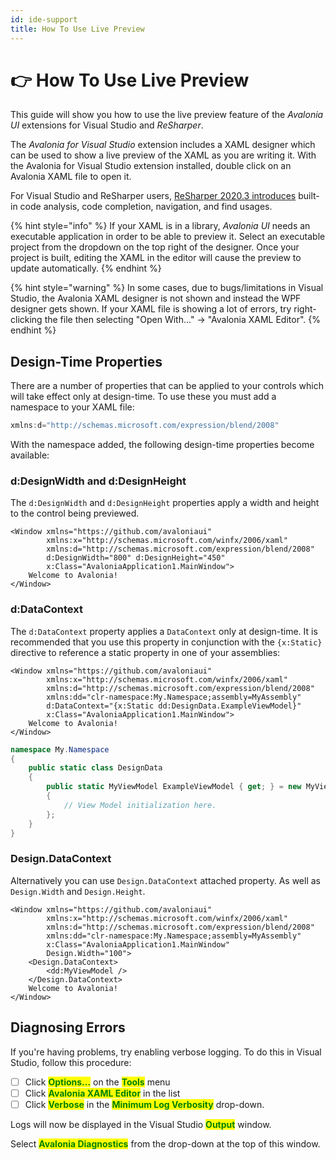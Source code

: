 ```yaml
---
id: ide-support
title: How To Use Live Preview
---
```



# 👉 How To Use Live Preview

This guide will show you how to use the live preview feature of the _Avalonia UI_ extensions for Visual Studio and _ReSharper_.

The _Avalonia for Visual Studio_ extension includes a XAML designer which can be used to show a live preview of the XAML as you are writing it. With the Avalonia for Visual Studio extension installed, double click on an Avalonia XAML file to open it.

For Visual Studio and ReSharper users, [ReSharper 2020.3 introduces](https://www.jetbrains.com/resharper/whatsnew/2020-3/#version-2020-3-avalonia-support) built-in code analysis, code completion, navigation, and find usages.

<!-- ![](../../.gitbook/assets/vs-designer.png) -->

{% hint style="info" %}
If your XAML is in a library, _Avalonia UI_ needs an executable application in order to be able to preview it. Select an executable project from the dropdown on the top right of the designer. Once your project is built, editing the XAML in the editor will cause the preview to update automatically.
{% endhint %}

{% hint style="warning" %}
In some cases, due to bugs/limitations in Visual Studio, the Avalonia XAML designer is not shown and instead the WPF designer gets shown. If your XAML file is showing a lot of errors, try right-clicking the file then selecting "Open With..." → "Avalonia XAML Editor".
{% endhint %}

## Design-Time Properties <a href="#design-time-properties" id="design-time-properties"></a>

There are a number of properties that can be applied to your controls which will take effect only at design-time. To use these you must add a namespace to your XAML file:

```csharp
xmlns:d="http://schemas.microsoft.com/expression/blend/2008"
```

With the namespace added, the following design-time properties become available:

### d:DesignWidth and d:DesignHeight <a href="#ddesignwidth-and-ddesignheight" id="ddesignwidth-and-ddesignheight"></a>

The `d:DesignWidth` and `d:DesignHeight` properties apply a width and height to the control being previewed.

```markup
<Window xmlns="https://github.com/avaloniaui"
        xmlns:x="http://schemas.microsoft.com/winfx/2006/xaml"
        xmlns:d="http://schemas.microsoft.com/expression/blend/2008"
        d:DesignWidth="800" d:DesignHeight="450"
        x:Class="AvaloniaApplication1.MainWindow">
    Welcome to Avalonia!
</Window>
```

### d:DataContext <a href="#ddatacontext" id="ddatacontext"></a>

The `d:DataContext` property applies a `DataContext` only at design-time. It is recommended that you use this property in conjunction with the `{x:Static}` directive to reference a static property in one of your assemblies:

```markup
<Window xmlns="https://github.com/avaloniaui"
        xmlns:x="http://schemas.microsoft.com/winfx/2006/xaml"
        xmlns:d="http://schemas.microsoft.com/expression/blend/2008"
        xmlns:dd="clr-namespace:My.Namespace;assembly=MyAssembly"
        d:DataContext="{x:Static dd:DesignData.ExampleViewModel}"
        x:Class="AvaloniaApplication1.MainWindow">
    Welcome to Avalonia!
</Window>
```

```csharp
namespace My.Namespace
{
    public static class DesignData
    {
        public static MyViewModel ExampleViewModel { get; } = new MyViewModel
        {
            // View Model initialization here.
        };
    }
}
```

### Design.DataContext <a href="#design.datacontext" id="design.datacontext"></a>

Alternatively you can use `Design.DataContext` attached property. As well as `Design.Width` and `Design.Height`.

```markup
<Window xmlns="https://github.com/avaloniaui"
        xmlns:x="http://schemas.microsoft.com/winfx/2006/xaml"
        xmlns:d="http://schemas.microsoft.com/expression/blend/2008"
        xmlns:dd="clr-namespace:My.Namespace;assembly=MyAssembly"
        x:Class="AvaloniaApplication1.MainWindow"
        Design.Width="100">
    <Design.DataContext>
        <dd:MyViewModel />
    </Design.DataContext>
    Welcome to Avalonia!
</Window>
```

## Diagnosing Errors <a href="#diagnosing-errors" id="diagnosing-errors"></a>

If you're having problems, try enabling verbose logging. To do this in Visual Studio, follow this procedure:

* [ ] Click <mark style="color:green;">**Options...**</mark> on the <mark style="color:green;">**Tools**</mark> menu
* [ ] Click <mark style="color:green;">**Avalonia XAML Editor**</mark> in the list
* [ ] Click <mark style="color:green;">**Verbose**</mark> in the <mark style="color:green;">**Minimum Log Verbosity**</mark> drop-down.

<!--<figure><img src="../../.gitbook/assets/image (7) (4).png" alt=""><figcaption></figcaption></figure>-->

Logs will now be displayed in the Visual Studio <mark style="color:green;">**Output**</mark> window.&#x20;

Select <mark style="color:green;">**Avalonia Diagnostics**</mark> from the drop-down at the top of this window.

<!--<figure><img src="../../.gitbook/assets/image (1) (4).png" alt=""><figcaption></figcaption></figure>-->
